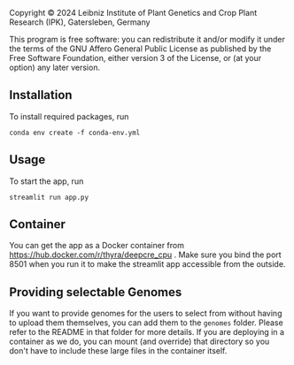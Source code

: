 Copyright © 2024 Leibniz Institute of Plant Genetics and Crop Plant Research (IPK), Gatersleben, Germany

This program is free software: you can redistribute it and/or modify it under the terms of the GNU Affero General Public License as published by the Free Software Foundation, either version 3 of the License, or (at your option) any later version.

## Installation
To install required packages, run 

```
conda env create -f conda-env.yml
```

## Usage
To start the app, run

```
streamlit run app.py
```

## Container
You can get the app as a Docker container from https://hub.docker.com/r/thyra/deepcre_cpu . Make sure you bind the port 8501 when you run it to make the streamlit app accessible from the outside.

## Providing selectable Genomes
If you want to provide genomes for the users to select from without having to upload them themselves, you can add them to the `genomes` folder.
Please refer to the README in that folder for more details.
If you are deploying in a container as we do, you can mount (and override) that directory so you don't have to include these large files in the container itself.
